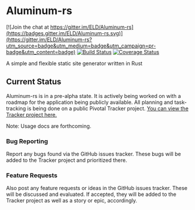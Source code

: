 # Aluminum-rs

[![Join the chat at https://gitter.im/ELD/Aluminum-rs](https://badges.gitter.im/ELD/Aluminum-rs.svg)](https://gitter.im/ELD/Aluminum-rs?utm_source=badge&utm_medium=badge&utm_campaign=pr-badge&utm_content=badge)
[![Build Status](https://travis-ci.org/ELD/Aluminum-rs.svg?branch=master)](https://travis-ci.org/ELD/Aluminum-rs)
[![Coverage Status](https://coveralls.io/repos/github/ELD/Aluminum-rs/badge.svg?branch=master)](https://coveralls.io/github/ELD/Aluminum-rs?branch=master)

A simple and flexible static site generator written in Rust

## Current Status
Aluminum-rs is in a pre-alpha state. It is actively being worked on with a roadmap for the application being publicly available.
All planning and task-tracking is being done on a public Pivotal Tracker project. [You can view the Tracker project here.](https://www.pivotaltracker.com/n/projects/1629141)

Note: Usage docs are forthcoming.

### Bug Reporting
Report any bugs found via the GitHub issues tracker. These bugs will be added to the Tracker project and prioritized there.

### Feature Requests
Also post any feature requests or ideas in the GitHub issues tracker. These will be discussed and evaluated. If accepted, they
will be added to the Tracker project as well as a story or epic, accordingly.
